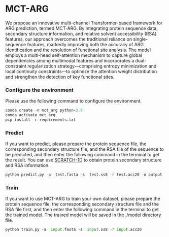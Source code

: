 # MCT-ARG
We propose an innovative multi-channel Transformer-based framework for ARG prediction, termed MCT-ARG. By integrating protein sequence data, secondary structure information, and relative solvent accessibility (RSA) features, our approach overcomes the traditional reliance on single-sequence features, markedly improving both the accuracy of ARG identification and the resolution of functional site analysis. The model employs a multi-head self-attention mechanism to capture global dependencies among multimodal features and incorporates a dual-constraint regularization strategy—comprising entropy minimization and local continuity constraints—to optimize the attention weight distribution and strengthen the detection of key functional sites.

### Configure the environment
Please use the following command to configure the environment.
```python
conda create -n mct_arg python=3.9
conda activate mct_arg
pip install -r requirements.txt
```
### Predict
If you want to predict, please prepare the protein sequence file, the corresponding secondary structure file, and the RSA file of the sequence to be predicted, and then enter the following command in the terminal to get the result. You can use [SCRATCH-1D](http://www.nohup.cc/article/84/) to obtain protein secondary structure and RSA information.
```python
python predict.py -a  test.fasta -s  test.ss8 -r test.acc20 -o output
```
### Train
If you want to use MCT-ARG to train your own dataset, please prepare the protein sequence file, the corresponding secondary structure file and the RSA file first, and then enter the following command in the terminal to get the trained model. The trained model will be saved in the ./model directory file.

```Python
python train.py -a  input.fasta -s  input.ss8 -r input.acc20
```

